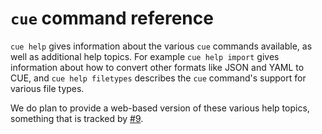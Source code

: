 # `cue` command reference

`cue help` gives information about the various `cue` commands available, as well
as additional help topics. For example `cue help import` gives information about
how to convert other formats like JSON and YAML to CUE, and `cue help filetypes`
describes the `cue` command's support for various file types.

We do plan to provide a web-based version of these various help topics,
something that is tracked by [#9](https://github.com/cuelang/cue/issues/9).
